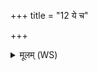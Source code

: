 +++
title = "12 ये च"

+++
<details><summary>मूलम् (WS)</summary>

ये च दृष्टा ये चादृष्टास्तितीलाः शलुनाश्च ये ।  
तानग्ने सर्वान् सं दह क्रिमीननेजतो जहि ॥ १२ ॥
</details>